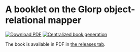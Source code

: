 # A booklet on the Glorp object-relational mapper

[![Download PDF](https://img.shields.io/badge/Download-PDF-9cf.svg)](https://github.com/SquareBracketAssociates/Booklet-Glorp/releases/download/latest/glorp.pdf)
[![Centralized book generation](https://github.com/SquareBracketAssociates/Booklet-Glorp/actions/workflows/main.yml/badge.svg)](https://github.com/SquareBracketAssociates/Booklet-Glorp/actions/workflows/main.yml)

The book is available in PDF in [the releases tab](https://github.com/SquareBracketAssociates/Booklet-Glorp/releases).
